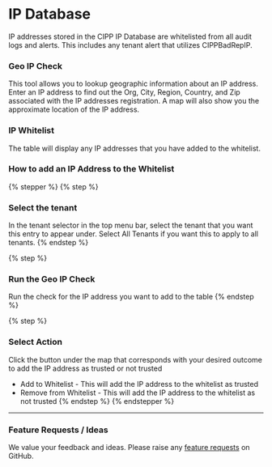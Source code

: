 # IP Database

IP addresses stored in the CIPP IP Database are whitelisted from all audit logs and alerts. This includes any tenant alert that utilizes CIPPBadRepIP.&#x20;

### Geo IP Check

This tool allows you to lookup geographic information about an IP address. Enter an IP address to find out the Org, City, Region, Country, and Zip associated with the IP addresses registration. A map will also show you the approximate location of the IP address.

### IP Whitelist

The table will display any IP addresses that you have added to the whitelist.

### How to add an IP Address to the Whitelist

{% stepper %}
{% step %}
### Select the tenant

In the tenant selector in the top menu bar, select the tenant that you want this entry to appear under. Select All Tenants if you want this to apply to all tenants.
{% endstep %}

{% step %}
### Run the Geo IP Check

Run the check for the IP address you want to add to the table
{% endstep %}

{% step %}
### Select Action

Click the button under the map that corresponds with your desired outcome to add the IP address as trusted or not trusted

* Add to Whitelist - This will add the IP address to the whitelist as trusted
* Remove from Whitelist - This will add the IP address to the whitelist as not trusted
{% endstep %}
{% endstepper %}

***

### Feature Requests / Ideas

We value your feedback and ideas. Please raise any [feature requests](https://github.com/KelvinTegelaar/CIPP/issues/new?assignees=\&labels=enhancement%2Cno-priority\&projects=\&template=feature.yml\&title=%5BFeature+Request%5D%3A+) on GitHub.
